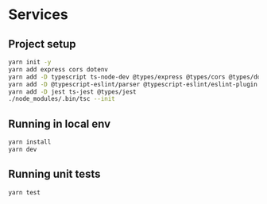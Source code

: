 # Services

## Project setup

```bash
yarn init -y
yarn add express cors dotenv
yarn add -D typescript ts-node-dev @types/express @types/cors @types/dotenv
yarn add -D @typescript-eslint/parser @typescript-eslint/eslint-plugin eslint
yarn add -D jest ts-jest @types/jest
./node_modules/.bin/tsc --init
```

## Running in local env

```bash
yarn install
yarn dev
```

## Running unit tests
```bash
yarn test
```

